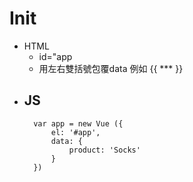 # Init

- HTML
    - id="app
    - 用左右雙括號包覆data 例如 {{ *** }}		
- JS
	- 
		var app = new Vue ({
			el: '#app',
			data: {
				product: 'Socks'
			}
		})	